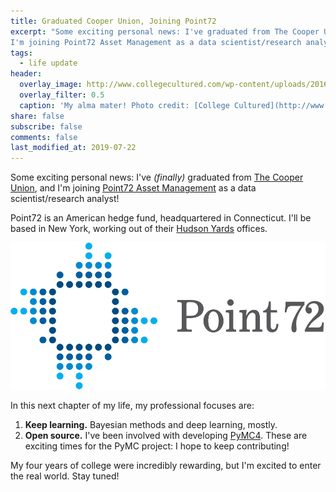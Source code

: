 ```yaml
---
title: Graduated Cooper Union, Joining Point72
excerpt: "Some exciting personal news: I've graduated from The Cooper Union and
I'm joining Point72 Asset Management as a data scientist/research analyst!"
tags:
  - life update
header:
  overlay_image: http://www.collegecultured.com/wp-content/uploads/2016/01/My-Experience-at-The-Cooper-Union.jpg
  overlay_filter: 0.5
  caption: 'My alma mater! Photo credit: [College Cultured](http://www.collegecultured.com/2016/01/10/my-experience-at-the-cooper-union)'
share: false
subscribe: false
comments: false
last_modified_at: 2019-07-22
---
```


Some exciting personal news: I've _(finally)_ graduated from [The Cooper
Union](http://cooper.edu/welcome), and I'm joining [Point72 Asset
Management](https://www.point72.com/) as a data scientist/research analyst!

Point72 is an American hedge fund, headquartered in Connecticut. I'll be based
in New York, working out of their [Hudson
Yards](https://www.hudsonyardsnewyork.com/work/55-hudson-yards) offices.

![Point72 logo](/assets/images/point72-logo.png)

In this next chapter of my life, my professional focuses are:

1. **Keep learning.** Bayesian methods and deep learning, mostly.
1. **Open source.** I've been involved with developing
   [PyMC4](https://github.com/pymc-devs/pymc4). These are exciting times for the
   PyMC project: I hope to keep contributing!

My four years of college were incredibly rewarding, but I'm excited to enter the
real world. Stay tuned!
